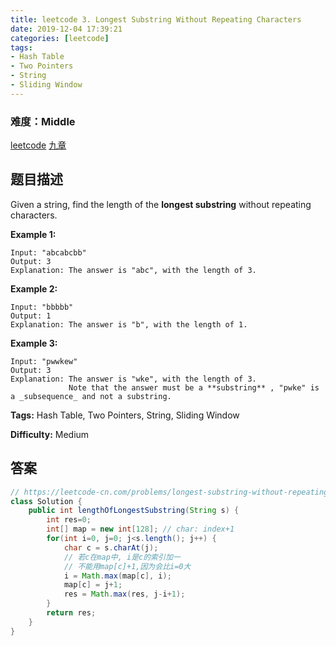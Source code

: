```yaml
---
title: leetcode 3. Longest Substring Without Repeating Characters
date: 2019-12-04 17:39:21
categories: [leetcode]
tags:
- Hash Table
- Two Pointers
- String
- Sliding Window
---
```

### 难度：Middle

<a href="https://leetcode.com/problems/longest-substring-without-repeating-characters/">leetcode</a>
<a href="https://www.jiuzhang.com/solution/longest-substring-without-repeating-characters/">九章</a>
## 题目描述
Given a string, find the length of the **longest substring** without repeating
characters.

**Example 1:**
        
    Input: "abcabcbb"
    Output: 3 
    Explanation: The answer is "abc", with the length of 3. 
    

**Example 2:**
        
    Input: "bbbbb"
    Output: 1
    Explanation: The answer is "b", with the length of 1.
    

**Example 3:**
        
    Input: "pwwkew"
    Output: 3
    Explanation: The answer is "wke", with the length of 3. 
                 Note that the answer must be a **substring** , "pwke" is a _subsequence_ and not a substring.
    


**Tags:** Hash Table, Two Pointers, String, Sliding Window

**Difficulty:** Medium
## 答案
<!--more-->
```java
// https://leetcode-cn.com/problems/longest-substring-without-repeating-characters/solution/wu-zhong-fu-zi-fu-de-zui-chang-zi-chuan-by-leetcod/
class Solution {
    public int lengthOfLongestSubstring(String s) {
        int res=0;
        int[] map = new int[128]; // char: index+1
        for(int i=0, j=0; j<s.length(); j++) {
            char c = s.charAt(j);
            // 若c在map中, i是c的索引加一
            // 不能用map[c]+1,因为会比i=0大
            i = Math.max(map[c], i);
            map[c] = j+1;
            res = Math.max(res, j-i+1);
        }
        return res;
    }
}

```